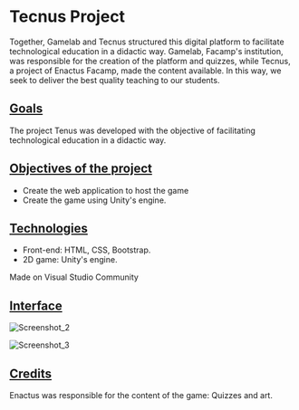 # Tecnus Project

<p>Together, Gamelab and Tecnus structured this digital platform to facilitate technological education in a didactic way. Gamelab, Facamp's institution, was responsible for the creation of the platform and quizzes, while Tecnus, a project of Enactus Facamp, made the content available. In this way, we seek to deliver the best quality teaching to our students.</p>

## <ins>Goals</ins>

<p>The project Tenus was developed with the objective of facilitating technological education in a didactic way.</p>

## <ins>Objectives of the project</ins>

- Create the web application to host the game
- Create the game using Unity's engine.

## <ins>Technologies</ins>

- Front-end: HTML, CSS, Bootstrap.
- 2D game: Unity's engine.
<p>Made on Visual Studio Community</p>

## <ins>Interface</ins>

![Screenshot_2](https://github.com/brunobrunheroto/TecnusProject/assets/67275098/2b455c3a-fa95-40f5-8c37-7df5acdeaf46)

![Screenshot_3](https://github.com/brunobrunheroto/TecnusProject/assets/67275098/6b660700-f5e8-46e4-b1d3-0773d884868e)

## <ins>Credits</ins>

<p> Enactus was responsible for the content of the game: Quizzes and art.</p>
